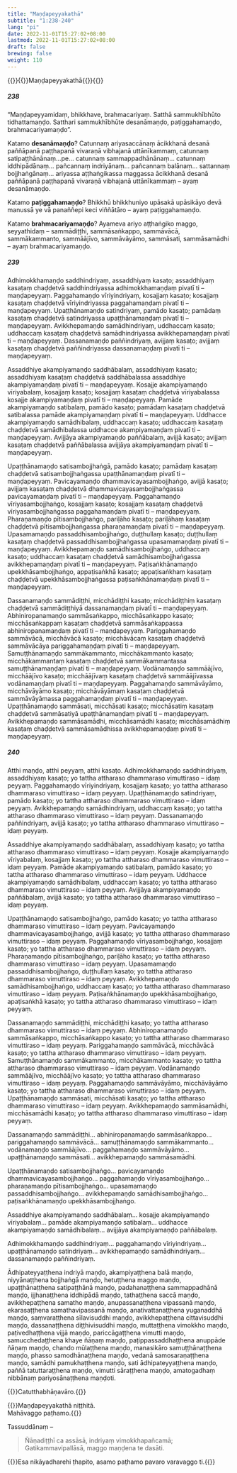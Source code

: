 ```yaml
---
title: "Maṇḍapeyyakathā"
subtitle: "1:238-240"
lang: "pi"
date: 2022-11-01T15:27:02+08:00
lastmod: 2022-11-01T15:27:02+08:00
draft: false
brewing: false
weight: 110
---
```



{{<subtitle>}}{{<suttalink src="ps1.10">}}Maṇḍapeyyakathā{{</suttalink>}}{{</subtitle>}}

##### 238

“Maṇḍapeyyamidaṃ, bhikkhave, brahmacariyaṃ. Satthā sammukhībhūto tidhattamaṇḍo. Satthari sammukhībhūte desanāmaṇḍo, paṭiggahamaṇḍo, brahmacariyamaṇḍo”.

Katamo **desanāmaṇḍo**? Catunnaṃ ariyasaccānaṃ ācikkhanā desanā paññāpanā paṭṭhapanā vivaraṇā vibhajanā uttānīkammaṃ, catunnaṃ satipaṭṭhānānaṃ…pe… catunnaṃ sammappadhānānaṃ… catunnaṃ iddhipādānaṃ… pañcannaṃ indriyānaṃ… pañcannaṃ balānaṃ… sattannaṃ bojjhaṅgānaṃ… ariyassa aṭṭhaṅgikassa maggassa ācikkhanā desanā paññāpanā paṭṭhapanā vivaraṇā vibhajanā uttānīkammaṃ – ayaṃ desanāmaṇḍo.

Katamo **paṭiggahamaṇḍo**? Bhikkhū bhikkhuniyo upāsakā upāsikāyo devā manussā ye vā panaññepi keci viññātāro – ayaṃ paṭiggahamaṇḍo.

Katamo **brahmacariyamaṇḍo**? Ayameva ariyo aṭṭhaṅgiko maggo, seyyathidaṃ – sammādiṭṭhi, sammāsaṅkappo, sammāvācā, sammākammanto, sammāājīvo, sammāvāyāmo, sammāsati, sammāsamādhi – ayaṃ brahmacariyamaṇḍo.

##### 239

Adhimokkhamaṇḍo saddhindriyaṃ, assaddhiyaṃ kasaṭo; assaddhiyaṃ kasaṭaṃ chaḍḍetvā saddhindriyassa adhimokkhamaṇḍaṃ pivatī ti – maṇḍapeyyaṃ. Paggahamaṇḍo vīriyindriyaṃ, kosajjaṃ kasaṭo; kosajjaṃ kasaṭaṃ chaḍḍetvā vīriyindriyassa paggahamaṇḍaṃ pivatī ti – maṇḍapeyyaṃ. Upaṭṭhānamaṇḍo satindriyaṃ, pamādo kasaṭo; pamādaṃ kasaṭaṃ chaḍḍetvā satindriyassa upaṭṭhānamaṇḍaṃ pivatī ti – maṇḍapeyyaṃ. Avikkhepamaṇḍo samādhindriyaṃ, uddhaccaṃ kasaṭo; uddhaccaṃ kasaṭaṃ chaḍḍetvā samādhindriyassa avikkhepamaṇḍaṃ pivatī ti – maṇḍapeyyaṃ. Dassanamaṇḍo paññindriyaṃ, avijjaṃ kasaṭo; avijjaṃ kasaṭaṃ chaḍḍetvā paññindriyassa dassanamaṇḍaṃ pivatī ti – maṇḍapeyyaṃ.

Assaddhiye akampiyamaṇḍo saddhābalaṃ, assaddhiyaṃ kasaṭo; assaddhiyaṃ kasaṭaṃ chaḍḍetvā saddhābalassa assaddhiye akampiyamaṇḍaṃ pivatī ti – maṇḍapeyyaṃ. Kosajje akampiyamaṇḍo vīriyabalaṃ, kosajjaṃ kasaṭo; kosajjaṃ kasaṭaṃ chaḍḍetvā vīriyabalassa kosajje akampiyamaṇḍaṃ pivatī ti – maṇḍapeyyaṃ. Pamāde akampiyamaṇḍo satibalaṃ, pamādo kasaṭo; pamādaṃ kasaṭaṃ chaḍḍetvā satibalassa pamāde akampiyamaṇḍaṃ pivatī ti – maṇḍapeyyaṃ. Uddhacce akampiyamaṇḍo samādhibalaṃ, uddhaccaṃ kasaṭo; uddhaccaṃ kasaṭaṃ chaḍḍetvā samādhibalassa uddhacce akampiyamaṇḍaṃ pivatī ti – maṇḍapeyyaṃ. Avijjāya akampiyamaṇḍo paññābalaṃ, avijjā kasaṭo; avijjaṃ kasaṭaṃ chaḍḍetvā paññābalassa avijjāya akampiyamaṇḍaṃ pivatī ti – maṇḍapeyyaṃ.

Upaṭṭhānamaṇḍo satisambojjhaṅgā, pamādo kasaṭo; pamādaṃ kasaṭaṃ chaḍḍetvā satisambojjhaṅgassa upaṭṭhānamaṇḍaṃ pivatī ti – maṇḍapeyyaṃ. Pavicayamaṇḍo dhammavicayasambojjhaṅgo, avijjā kasaṭo; avijjaṃ kasaṭaṃ chaḍḍetvā dhammavicayasambojjhaṅgassa pavicayamaṇḍaṃ pivatī ti – maṇḍapeyyaṃ. Paggahamaṇḍo vīriyasambojjhaṅgo, kosajjaṃ kasaṭo; kosajjaṃ kasaṭaṃ chaḍḍetvā vīriyasambojjhaṅgassa paggahamaṇḍaṃ pivatī ti – maṇḍapeyyaṃ. Pharaṇamaṇḍo pītisambojjhaṅgo, pariḷāho kasaṭo; pariḷāhaṃ kasaṭaṃ chaḍḍetvā pītisambojjhaṅgassa pharaṇamaṇḍaṃ pivatī ti – maṇḍapeyyaṃ. Upasamamaṇḍo passaddhisambojjhaṅgo, duṭṭhullaṃ kasaṭo; duṭṭhullaṃ kasaṭaṃ chaḍḍetvā passaddhisambojjhaṅgassa upasamamaṇḍaṃ pivatī ti – maṇḍapeyyaṃ. Avikkhepamaṇḍo samādhisambojjhaṅgo, uddhaccaṃ kasaṭo; uddhaccaṃ kasaṭaṃ chaḍḍetvā samādhisambojjhaṅgassa avikkhepamaṇḍaṃ pivatī ti – maṇḍapeyyaṃ. Paṭisaṅkhānamaṇḍo upekkhāsambojjhaṅgo, appaṭisaṅkhā kasaṭo; appaṭisaṅkhaṃ kasaṭaṃ chaḍḍetvā upekkhāsambojjhaṅgassa paṭisaṅkhānamaṇḍaṃ pivatī ti – maṇḍapeyyaṃ.

Dassanamaṇḍo sammādiṭṭhi, micchādiṭṭhi kasaṭo; micchādiṭṭhiṃ kasaṭaṃ chaḍḍetvā sammādiṭṭhiyā dassanamaṇḍaṃ pivatī ti – maṇḍapeyyaṃ. Abhiniropanamaṇḍo sammāsaṅkappo, micchāsaṅkappo kasaṭo; micchāsaṅkappaṃ kasaṭaṃ chaḍḍetvā sammāsaṅkappassa abhiniropanamaṇḍaṃ pivatī ti – maṇḍapeyyaṃ. Pariggahamaṇḍo sammāvācā, micchāvācā kasaṭo; micchāvācaṃ kasaṭaṃ chaḍḍetvā sammāvācāya pariggahamaṇḍaṃ pivatī ti – maṇḍapeyyaṃ. Samuṭṭhānamaṇḍo sammākammanto, micchākammanto kasaṭo; micchākammantaṃ kasaṭaṃ chaḍḍetvā sammākammantassa samuṭṭhānamaṇḍaṃ pivatī ti – maṇḍapeyyaṃ. Vodānamaṇḍo sammāājīvo, micchāājīvo kasaṭo; micchāājīvaṃ kasaṭaṃ chaḍḍetvā sammāājīvassa vodānamaṇḍaṃ pivatī ti – maṇḍapeyyaṃ. Paggahamaṇḍo sammāvāyāmo, micchāvāyāmo kasaṭo; micchāvāyāmaṃ kasaṭaṃ chaḍḍetvā sammāvāyāmassa paggahamaṇḍaṃ pivatī ti – maṇḍapeyyaṃ. Upaṭṭhānamaṇḍo sammāsati, micchāsati kasaṭo; micchāsatiṃ kasaṭaṃ chaḍḍetvā sammāsatiyā upaṭṭhānamaṇḍaṃ pivatī ti – maṇḍapeyyaṃ. Avikkhepamaṇḍo sammāsamādhi, micchāsamādhi kasaṭo; micchāsamādhiṃ kasaṭaṃ chaḍḍetvā sammāsamādhissa avikkhepamaṇḍaṃ pivatī ti – maṇḍapeyyaṃ.

##### 240

Atthi maṇḍo, atthi peyyaṃ, atthi kasaṭo. Adhimokkhamaṇḍo saddhindriyaṃ, assaddhiyaṃ kasaṭo; yo tattha attharaso dhammaraso vimuttiraso – idaṃ peyyaṃ. Paggahamaṇḍo vīriyindriyaṃ, kosajjaṃ kasaṭo; yo tattha attharaso dhammaraso vimuttiraso – idaṃ peyyaṃ. Upaṭṭhānamaṇḍo satindriyaṃ, pamādo kasaṭo; yo tattha attharaso dhammaraso vimuttiraso – idaṃ peyyaṃ. Avikkhepamaṇḍo samādhindriyaṃ, uddhaccaṃ kasaṭo; yo tattha attharaso dhammaraso vimuttiraso – idaṃ peyyaṃ. Dassanamaṇḍo paññindriyaṃ, avijjā kasaṭo; yo tattha attharaso dhammaraso vimuttiraso – idaṃ peyyaṃ.

Assaddhiye akampiyamaṇḍo saddhābalaṃ, assaddhiyaṃ kasaṭo; yo tattha attharaso dhammaraso vimuttiraso – idaṃ peyyaṃ. Kosajje akampiyamaṇḍo vīriyabalaṃ, kosajjaṃ kasaṭo; yo tattha attharaso dhammaraso vimuttiraso – idaṃ peyyaṃ. Pamāde akampiyamaṇḍo satibalaṃ, pamādo kasaṭo; yo tattha attharaso dhammaraso vimuttiraso – idaṃ peyyaṃ. Uddhacce akampiyamaṇḍo samādhibalaṃ, uddhaccaṃ kasaṭo; yo tattha attharaso dhammaraso vimuttiraso – idaṃ peyyaṃ. Avijjāya akampiyamaṇḍo paññābalaṃ, avijjā kasaṭo; yo tattha attharaso dhammaraso vimuttiraso – idaṃ peyyaṃ.

Upaṭṭhānamaṇḍo satisambojjhaṅgo, pamādo kasaṭo; yo tattha attharaso dhammaraso vimuttiraso – idaṃ peyyaṃ. Pavicayamaṇḍo dhammavicayasambojjhaṅgo, avijjā kasaṭo; yo tattha attharaso dhammaraso vimuttiraso – idaṃ peyyaṃ. Paggahamaṇḍo vīriyasambojjhaṅgo, kosajjaṃ kasaṭo; yo tattha attharaso dhammaraso vimuttiraso – idaṃ peyyaṃ. Pharaṇamaṇḍo pītisambojjhaṅgo, pariḷāho kasaṭo; yo tattha attharaso dhammaraso vimuttiraso – idaṃ peyyaṃ. Upasamamaṇḍo passaddhisambojjhaṅgo, duṭṭhullaṃ kasaṭo; yo tattha attharaso dhammaraso vimuttiraso – idaṃ peyyaṃ. Avikkhepamaṇḍo samādhisambojjhaṅgo, uddhaccaṃ kasaṭo; yo tattha attharaso dhammaraso vimuttiraso – idaṃ peyyaṃ. Paṭisaṅkhānamaṇḍo upekkhāsambojjhaṅgo, apaṭisaṅkhā kasaṭo; yo tattha attharaso dhammaraso vimuttiraso – idaṃ peyyaṃ.

Dassanamaṇḍo sammādiṭṭhi, micchādiṭṭhi kasaṭo; yo tattha attharaso dhammaraso vimuttiraso – idaṃ peyyaṃ. Abhiniropanamaṇḍo sammāsaṅkappo, micchāsaṅkappo kasaṭo; yo tattha attharaso dhammaraso vimuttiraso – idaṃ peyyaṃ. Pariggahamaṇḍo sammāvācā, micchāvācā kasaṭo; yo tattha attharaso dhammaraso vimuttiraso – idaṃ peyyaṃ. Samuṭṭhānamaṇḍo sammākammanto, micchākammanto kasaṭo; yo tattha attharaso dhammaraso vimuttiraso – idaṃ peyyaṃ. Vodānamaṇḍo sammāājīvo, micchāājīvo kasaṭo; yo tattha attharaso dhammaraso vimuttiraso – idaṃ peyyaṃ. Paggahamaṇḍo sammāvāyāmo, micchāvāyāmo kasaṭo; yo tattha attharaso dhammaraso vimuttiraso – idaṃ peyyaṃ. Upaṭṭhānamaṇḍo sammāsati, micchāsati kasaṭo; yo tattha attharaso dhammaraso vimuttiraso – idaṃ peyyaṃ. Avikkhepamaṇḍo sammāsamādhi, micchāsamādhi kasaṭo; yo tattha attharaso dhammaraso vimuttiraso – idaṃ peyyaṃ.

Dassanamaṇḍo sammādiṭṭhi… abhiniropanamaṇḍo sammāsaṅkappo… pariggahamaṇḍo sammāvācā… samuṭṭhānamaṇḍo sammākammanto… vodānamaṇḍo sammāājīvo… paggahamaṇḍo sammāvāyāmo… upaṭṭhānamaṇḍo sammāsati… avikkhepamaṇḍo sammāsamādhi.

Upaṭṭhānamaṇḍo satisambojjhaṅgo… pavicayamaṇḍo dhammavicayasambojjhaṅgo… paggahamaṇḍo vīriyasambojjhaṅgo… pharaṇamaṇḍo pītisambojjhaṅgo… upasamamaṇḍo passaddhisambojjhaṅgo… avikkhepamaṇḍo samādhisambojjhaṅgo… paṭisaṅkhānamaṇḍo upekkhāsambojjhaṅgo.

Assaddhiye akampiyamaṇḍo saddhābalaṃ… kosajje akampiyamaṇḍo vīriyabalaṃ… pamāde akampiyamaṇḍo satibalaṃ… uddhacce akampiyamaṇḍo samādhibalaṃ… avijjāya akampiyamaṇḍo paññābalaṃ.

Adhimokkhamaṇḍo saddhindriyaṃ… paggahamaṇḍo vīriyindriyaṃ… upaṭṭhānamaṇḍo satindriyaṃ… avikkhepamaṇḍo samādhindriyaṃ… dassanamaṇḍo paññindriyaṃ.

Ādhipateyyaṭṭhena indriyā maṇḍo, akampiyaṭṭhena balā maṇḍo, niyyānaṭṭhena bojjhaṅgā maṇḍo, hetuṭṭhena maggo maṇḍo, upaṭṭhānaṭṭhena satipaṭṭhānā maṇḍo, padahanaṭṭhena sammappadhānā maṇḍo, ijjhanaṭṭhena iddhipādā maṇḍo, tathaṭṭhena saccā maṇḍo, avikkhepaṭṭhena samatho maṇḍo, anupassanaṭṭhena vipassanā maṇḍo, ekarasaṭṭhena samathavipassanā maṇḍo, anativattanaṭṭhena yuganaddhā maṇḍo, saṃvaraṭṭhena sīlavisuddhi maṇḍo, avikkhepaṭṭhena cittavisuddhi maṇḍo, dassanaṭṭhena diṭṭhivisuddhi maṇḍo, muttaṭṭhena vimokkho maṇḍo, paṭivedhaṭṭhena vijjā maṇḍo, pariccāgaṭṭhena vimutti maṇḍo, samucchedaṭṭhena khaye ñāṇaṃ maṇḍo, paṭippassaddhaṭṭhena anuppāde ñāṇaṃ maṇḍo, chando mūlaṭṭhena maṇḍo, manasikāro samuṭṭhānaṭṭhena maṇḍo, phasso samodhānaṭṭhena maṇḍo, vedanā samosaraṇaṭṭhena maṇḍo, samādhi pamukhaṭṭhena maṇḍo, sati ādhipateyyaṭṭhena maṇḍo, paññā tatuttaraṭṭhena maṇḍo, vimutti sāraṭṭhena maṇḍo, amatogadhaṃ nibbānaṃ pariyosānaṭṭhena maṇḍoti.

{{<eop>}}Catutthabhāṇavāro.{{</eop>}}

{{<eof>}}Maṇḍapeyyakathā niṭṭhitā.<br>Mahāvaggo paṭhamo.{{</eof>}}

Tassuddānaṃ –

> Ñāṇadiṭṭhī ca assāsā, indriyaṃ vimokkhapañcamā;  
> Gatikammavipallāsā, maggo maṇḍena te dasāti.

{{<eof>}}Esa nikāyadharehi ṭhapito, asamo paṭhamo pavaro varavaggo ti.{{</eof>}}